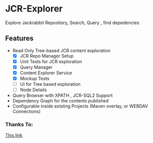 JCR-Explorer
============

Explore Jackrabbit Repository, Search, Query , find depedencies

## Features

* Read Only Tree-based JCR content exploration
	- [X] JCR Repo Manager Setup
	- [X] Unit Tests for JCR exploration
	- [X] Query Manager
	- [X] Content Explorer Service
	- [X] Mockup Tests
	- [ ] UI for Tree based exploration
	- [ ] Node Details
* Query Browser with XPATH , JCR-SQL2 Support
* Dependency Graph for the contents published
* Configurable inside existing Projects (Maven overlay, or WEBDAV Connections)

### Thanks To:
 [This link](http://startbootstrap.com/sb-admin-v2)
